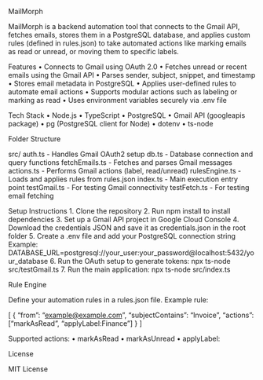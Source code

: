 
MailMorph

MailMorph is a backend automation tool that connects to the Gmail API, fetches emails, stores them in a PostgreSQL database, and applies custom rules (defined in rules.json) to take automated actions like marking emails as read or unread, or moving them to specific labels.

Features
	•	Connects to Gmail using OAuth 2.0
	•	Fetches unread or recent emails using the Gmail API
	•	Parses sender, subject, snippet, and timestamp
	•	Stores email metadata in PostgreSQL
	•	Applies user-defined rules to automate email actions
	•	Supports modular actions such as labeling or marking as read
	•	Uses environment variables securely via .env file

Tech Stack
	•	Node.js
	•	TypeScript
	•	PostgreSQL
	•	Gmail API (googleapis package)
	•	pg (PostgreSQL client for Node)
	•	dotenv
	•	ts-node

Folder Structure

src/
auth.ts            - Handles Gmail OAuth2 setup
db.ts              - Database connection and query functions
fetchEmails.ts     - Fetches and parses Gmail messages
actions.ts         - Performs Gmail actions (label, read/unread)
rulesEngine.ts     - Loads and applies rules from rules.json
index.ts           - Main execution entry point
testGmail.ts       - For testing Gmail connectivity
testFetch.ts       - For testing email fetching

Setup Instructions
	1.	Clone the repository
	2.	Run npm install to install dependencies
	3.	Set up a Gmail API project in Google Cloud Console
	4.	Download the credentials JSON and save it as credentials.json in the root folder
	5.	Create a .env file and add your PostgreSQL connection string
Example:
DATABASE_URL=postgresql://your_user:your_password@localhost:5432/your_database
	6.	Run the OAuth setup to generate tokens:
npx ts-node src/testGmail.ts
	7.	Run the main application:
npx ts-node src/index.ts

Rule Engine

Define your automation rules in a rules.json file. Example rule:

[
{
“from”: “example@example.com”,
“subjectContains”: “Invoice”,
“actions”: [“markAsRead”, “applyLabel:Finance”]
}
]

Supported actions:
	•	markAsRead
	•	markAsUnread
	•	applyLabel:

License

MIT License




